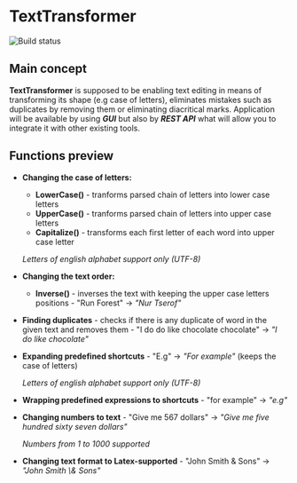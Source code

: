 # TextTransformer

![Build status](https://travis-ci.com/opurie/TextTransformer.svg?token=H5cCQipBdbsM9g8vuhuQ&branch=master)

## Main concept
**TextTransformer** is supposed to be enabling text editing in means of transforming its shape (e.g case of letters), eliminates mistakes such as duplicates by removing them or eliminating diacritical marks.
Application will be available by using **_GUI_** but also by **_REST API_** what will allow you to integrate it with other existing tools.

## Functions preview
- **Changing the case of letters:**
  - **LowerCase()** - tranforms parsed chain of letters into lower case letters
  - **UpperCase()** - tranforms parsed chain of letters into upper case letters
  - **Capitalize()** - transforms each first letter of each word into upper case letter
  
  _Letters of english alphabet support only (UTF-8)_
  
- **Changing the text order:**
  - **Inverse()** - inverses the text with keeping the upper case letters positions - "Run Forest" -> _"Nur Tserof"_
 
- **Finding duplicates** - checks if there is any duplicate of word in the given text and removes them - "I do do like chocolate chocolate" -> _"I do like chocolate"_

- **Expanding predefined shortcuts** - "E.g" -> _"For example"_ (keeps the case of letters)
 
  _Letters of english alphabet support only (UTF-8)_
  
- **Wrapping predefined expressions to shortcuts** - "for example" -> _"e.g"_

- **Changing numbers to text** - "Give me 567 dollars" -> _"Give me five hundred sixty seven dollars"_

  _Numbers from 1 to 1000 supported_

- **Changing text format to Latex-supported** - "John Smith & Sons" -> _"John Smith \\& Sons"_
